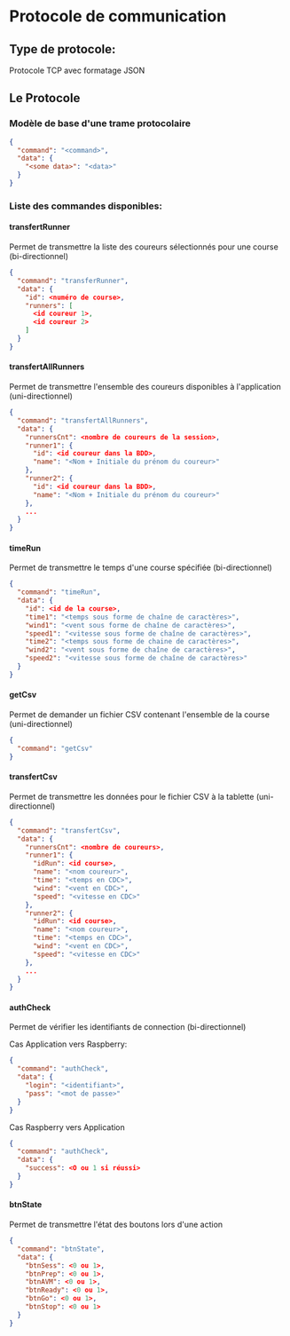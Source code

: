 # Protocole de communication

## Type de protocole:

Protocole TCP avec formatage JSON

## Le Protocole

### Modèle de base d'une trame protocolaire

```json
{
  "command": "<command>",
  "data": {
    "<some data>": "<data>"
  }
}
```

### Liste des commandes disponibles:

#### transfertRunner

Permet de transmettre la liste des coureurs sélectionnés pour une course (bi-directionnel)

```json
{
  "command": "transferRunner",
  "data": {
    "id": <numéro de course>,
    "runners": [
      <id coureur 1>,
      <id coureur 2>
    ]
  }
}
```

#### transfertAllRunners

Permet de transmettre l'ensemble des coureurs disponibles à l'application (uni-directionnel)

```json
{
  "command": "transfertAllRunners",
  "data": {
    "runnersCnt": <nombre de coureurs de la session>,
    "runner1": {
      "id": <id coureur dans la BDD>,
      "name": "<Nom + Initiale du prénom du coureur>"
    },
    "runner2": {
      "id": <id coureur dans la BDD>,
      "name": "<Nom + Initiale du prénom du coureur>"
    },
    ...
  }
}
```

#### timeRun

Permet de transmettre le temps d'une course spécifiée (bi-directionnel)

```json
{
  "command": "timeRun",
  "data": {
    "id": <id de la course>,
    "time1": "<temps sous forme de chaîne de caractères>",
    "wind1": "<vent sous forme de chaîne de caractères>",
    "speed1": "<vitesse sous forme de chaîne de caractères>",
    "time2": "<temps sous forme de chaine de caractères>",
    "wind2": "<vent sous forme de chaîne de caractères>",
    "speed2": "<vitesse sous forme de chaîne de caractères>"
  }
}
```

#### getCsv

Permet de demander un fichier CSV contenant l'ensemble de la course (uni-directionnel)

```json
{
  "command": "getCsv"
}
```

#### transfertCsv

Permet de transmettre les données pour le fichier CSV à la tablette (uni-directionnel)

```json
{
  "command": "transfertCsv",
  "data": {
    "runnersCnt": <nombre de coureurs>,
    "runner1": {
      "idRun": <id course>,
      "name": "<nom coureur>",
      "time": "<temps en CDC>",
      "wind": "<vent en CDC>",
      "speed": "<vitesse en CDC>"
    },
    "runner2": {
      "idRun": <id course>,
      "name": "<nom coureur>",
      "time": "<temps en CDC>",
      "wind": "<vent en CDC>",
      "speed": "<vitesse en CDC>"
    },
    ...
  }
}
```

#### authCheck

Permet de vérifier les identifiants de connection (bi-directionnel)

Cas Application vers Raspberry:
```json
{
  "command": "authCheck",
  "data": {
    "login": "<identifiant>",
    "pass": "<mot de passe>"
  }
}
```

Cas Raspberry vers Application
```json
{
  "command": "authCheck",
  "data": {
    "success": <O ou 1 si réussi>
  }
}
```

#### btnState

Permet de transmettre l'état des boutons lors d'une action

```json
{
  "command": "btnState",
  "data": {
    "btnSess": <0 ou 1>,
    "btnPrep": <0 ou 1>,
    "btnAVM": <0 ou 1>,
    "btnReady": <0 ou 1>,
    "btnGo": <0 ou 1>,
    "btnStop": <0 ou 1>
  }
}
```
